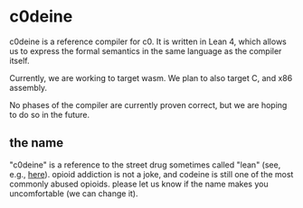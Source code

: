 # c0deine
c0deine is a reference compiler for c0. It is written in Lean 4, which allows us to express the formal semantics in the same language as the compiler itself.

Currently, we are working to target wasm. We plan to also target C, and x86 assembly.

No phases of the compiler are currently proven correct, but we are hoping to do so in the future.

## the name
"c0deine" is a reference to the street drug sometimes called "lean" (see, e.g., [here](https://americanaddictioncenters.org/codeine-addiction/cough-syrup)). opioid addiction is not a joke, and codeine is still one of the most commonly abused opioids. please let us know if the name makes you uncomfortable (we can change it).

